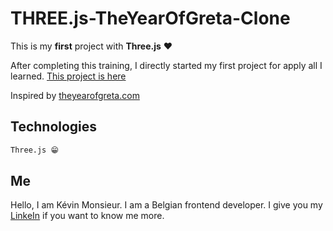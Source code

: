 # THREE.js-TheYearOfGreta-Clone

This is my **first** project with **Three.js** ❤

After completing this training, I directly started my first project for apply all I learned. [This project is here](https://kevinmons1.github.io/THREE.js-TheYearOfGreta-Clone/)

Inspired by [theyearofgreta.com](https://theyearofgreta.com/)

## Technologies

```bash
Three.js 😁
```
## Me

Hello, I am Kévin Monsieur. I am a Belgian frontend developer.
I give you my [LinkeIn](https://www.linkedin.com/in/k%C3%A9vin-monsieur-a9134a181/) if you want to know me more.
